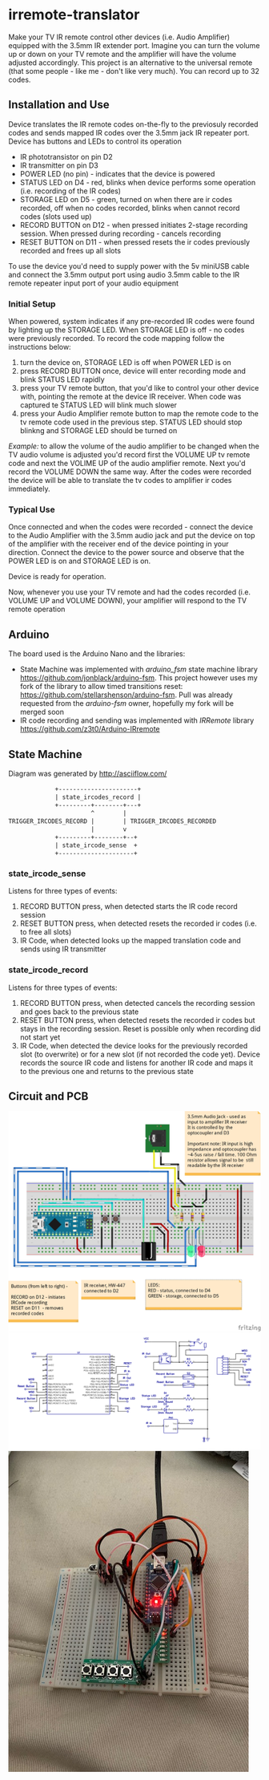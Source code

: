 # irremote-translator
Make your TV IR remote control other devices (i.e. Audio Amplifier) equipped with the 3.5mm IR extender port. Imagine you can turn the volume up or down on your TV remote and the amplifier will have the volume adjusted accordingly. This project is an alternative to the universal remote (that some people - like me - don't like very much). You can record up to 32 codes.

## Installation and Use ##
Device translates the IR remote codes on-the-fly to the previosuly recorded codes and sends mapped IR codes over the 3.5mm jack IR repeater port. Device has buttons and LEDs to control its operation

* IR phototransistor on pin D2
* IR transmitter on pin D3
* POWER LED (no pin) - indicates that the device is powered
* STATUS LED on D4 - red, blinks when device performs some operation (i.e. recording of the IR codes)
* STORAGE LED on D5 - green, turned on when there are ir codes recorded, off when no codes recorded, blinks when cannot record codes (slots used up)
* RECORD BUTTON on D12 - when pressed initiates 2-stage recording session. When pressed during recording - cancels recording
* RESET BUTTON on D11 - when pressed resets the ir codes previously recorded and frees up all slots

To use the device you'd need to supply power with the 5v miniUSB cable and connect the 3.5mm output port using audio 3.5mm cable to the IR remote repeater input port of your audio equipment

### Initial Setup ###
When powered, system indicates if any pre-recorded IR codes were found by lighting up the STORAGE LED. When STORAGE LED is off - no codes were previously recorded.
To record the code mapping follow the instructions below:

1. turn the device on, STORAGE LED is off when POWER LED is on
1. press RECORD BUTTON once, device will enter recording mode and blink STATUS LED rapidly
1. press your TV remote button, that you'd like to control your other device with, pointing the remote at the device IR receiver. When code was captured te STATUS LED will blink much slower 
1. press your Audio Amplifier remote button to map the remote code to the tv remote code used in the previous step. STATUS LED should stop blinkng and STORAGE LED should be turned on

*Example:* to allow the volume of the audio amplifier to be changed when the TV audio volume is adjusted you'd record first the VOLUME UP tv remote code and next the VOLIME UP of the audio amplifier remote. Next you'd record the VOLUME DOWN the same way. After the codes were recorded the device will be able to translate the tv codes to amplifier ir codes immediately. 

### Typical Use ###
Once connected and when the codes were recorded - connect the device to the Audio Amplifier with the 3.5mm audio jack and put the device on top of the amplifier with the receiver end of the device pointing in your direction. Connect the device to the power source and observe that the POWER LED is on and STORAGE LED is on.

Device is ready for operation.

Now, whenever you use your TV remote and had the codes recorded (i.e. VOLUME UP and VOLUME DOWN), your amplifier will respond to the TV remote operation

## Arduino ##
The board used is the Arduino Nano and the libraries:
* State Machine was implemented with *arduino_fsm* state machine library https://github.com/jonblack/arduino-fsm. This project however uses my fork of the library to allow timed transitions reset: https://github.com/stellarshenson/arduino-fsm. Pull was already requested from the *arduino-fsm* owner, hopefully my fork will be merged soon
* IR code recording and sending was implemented with *IRRemote* library https://github.com/z3t0/Arduino-IRremote

## State Machine ##
Diagram was generated by http://asciiflow.com/

	             +----------------------+
	             | state_ircodes_record |
	             +---------+--------+---+
	                       ^        |
	TRIGGER_IRCODES_RECORD |        | TRIGGER_IRCODES_RECORDED
	                       |        v
	             +---------+--------+--+
	             | state_ircode_sense  +
	             +---------------------+
	                           

### state_ircode_sense ###
Listens for three types of events:

1. RECORD BUTTON press, when detected starts the IR code record session
1. RESET BUTTON press, when detected resets the recorded ir codes (i.e. to free all slots)
1. IR Code, when detected looks up the mapped translation code and sends using IR transmitter

### state_ircode_record ###
Listens for three types of events:

1. RECORD BUTTON press, when detected cancels the recording session and goes back to the previous state
1. RESET BUTTON press, when detected resets the recorded ir codes but stays in the recording session. Reset is possible only when recording did not start yet
1. IR Code, when detected the device looks for the previously recorded slot (to overwrite) or for a new slot (if not recorded the code yet). Device records the source IR code and listens for another IR code and maps it to the previous one and returns to the previous state

## Circuit and PCB ##
![breadboard](https://github.com/stellarshenson/irremote-translator/blob/master/irremote-translator_bb.jpg)
![schematics](https://github.com/stellarshenson/irremote-translator/blob/master/irremote-translator_sch.png)
![assembled breadboard](https://raw.githubusercontent.com/stellarshenson/irremote-translator/master/images/IMG_6503.jpg)
